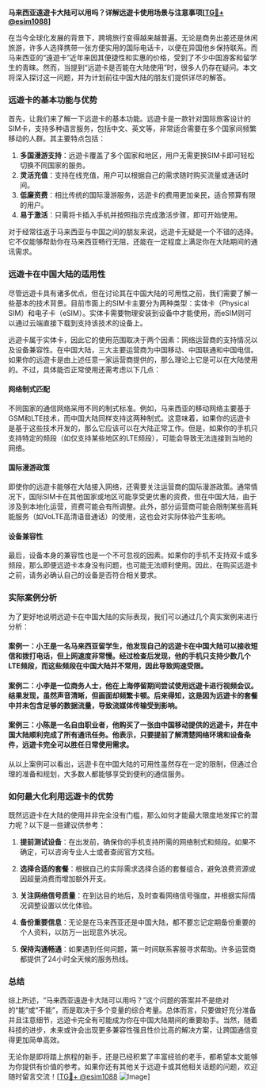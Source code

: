 **马来西亚遠遊卡大陆可以用吗？详解远遊卡使用场景与注意事项[[TG💪+ @esim1088](https://t.me/s/esim1088)]**

在当今全球化发展的背景下，跨境旅行变得越来越普遍。无论是商务出差还是休闲旅游，许多人选择携带一张方便实用的国际电话卡，以便在异国他乡保持联系。而马来西亚的“遠遊卡”近年来因其便捷性和实惠的价格，受到了不少中国游客和留学生的青睐。然而，当提到“远遊卡是否能在大陆使用”时，很多人仍存在疑问。本文将深入探讨这一问题，并为计划前往中国大陆的朋友们提供详尽的解答。

### 远遊卡的基本功能与优势

首先，让我们来了解一下远遊卡的基本功能。远遊卡是一款针对国际旅客设计的SIM卡，支持多种语言服务，包括中文、英文等，非常适合需要在多个国家间频繁移动的人群。其主要特点包括：

1. **多国漫游支持**：远遊卡覆盖了多个国家和地区，用户无需更换SIM卡即可轻松切换不同国家的服务。
2. **灵活充值**：支持在线充值，用户可以根据自己的需求随时购买流量或通话时间。
3. **低廉资费**：相比传统的国际漫游服务，远遊卡的费用更加亲民，适合预算有限的用户。
4. **易于激活**：只需将卡插入手机并按照指示完成激活步骤，即可开始使用。

对于经常往返于马来西亚与中国之间的朋友来说，远遊卡无疑是一个不错的选择。它不仅能够帮助你在马来西亚畅行无阻，还能在一定程度上满足你在大陆期间的通讯需求。

### 远遊卡在中国大陆的适用性

尽管远遊卡具有诸多优点，但在讨论其在中国大陆的可用性之前，我们需要了解一些基本的技术背景。目前市面上的SIM卡主要分为两种类型：实体卡（Physical SIM）和电子卡（eSIM）。实体卡需要物理安装到设备中才能使用，而eSIM则可以通过云端直接下载到支持该技术的设备上。

远遊卡属于实体卡，因此它的使用范围取决于两个因素：网络运营商的支持情况以及设备兼容性。在中国大陆，三大主要运营商为中国移动、中国联通和中国电信。如果你的远遊卡是由上述任意一家运营商提供的，那么理论上它是可以在大陆使用的。不过，具体能否正常使用还需考虑以下几点：

#### 网络制式匹配
不同国家的通信网络采用不同的制式标准。例如，马来西亚的移动网络主要基于GSM和LTE技术，而中国大陆同样支持这两种制式。这意味着，如果你的远遊卡是基于这些技术开发的，那么它应该可以在大陆正常工作。但是，如果你的手机只支持特定的频段（如仅支持某些地区的LTE频段），可能会导致无法连接到当地的网络。

#### 国际漫游政策
即使你的远遊卡能够在大陆接入网络，还需要关注运营商的国际漫游政策。通常情况下，国际SIM卡在其他国家或地区可能享受更优惠的资费，但在中国大陆，由于涉及到本地化运营，资费可能会有所调整。此外，部分运营商可能会限制某些高耗能服务（如VoLTE高清语音通话）的使用，这也会对实际体验产生影响。

#### 设备兼容性
最后，设备本身的兼容性也是一个不可忽视的因素。如果你的手机不支持双卡或多频段，那么即便远遊卡本身没有问题，也可能无法顺利使用。因此，在购买远遊卡之前，请务必确认自己的设备是否符合相关要求。

### 实际案例分析

为了更好地说明远遊卡在中国大陆的实际表现，我们可以通过几个真实案例来进行分析：

#### 案例一：小王是一名马来西亚留学生，他发现自己的远遊卡在中国大陆可以接收短信和拨打电话，但上网速度非常慢。经过检查后发现，他的手机只支持少数几个LTE频段，而这些频段在中国大陆并不常用，因此导致网速受限。

#### 案例二：小李是一位商务人士，他在上海停留期间尝试使用远遊卡进行视频会议。结果发现，虽然声音清晰，但画面却频繁卡顿。后来得知，这是因为远遊卡的套餐中并未包含足够的数据流量，导致流媒体传输受到影响。

#### 案例三：小陈是一名自由职业者，他购买了一张由中国移动提供的远遊卡，并在中国大陆顺利完成了所有通讯任务。他表示，只要提前了解清楚网络环境和设备条件，远遊卡完全可以胜任日常使用需求。

从以上案例可以看出，远遊卡在中国大陆的可用性虽然存在一定的限制，但通过合理的准备和规划，大多数人都能够享受到便利的通信服务。

### 如何最大化利用远遊卡的优势

既然远遊卡在大陆的使用并非完全没有门槛，那么如何才能最大限度地发挥它的潜力呢？以下是一些建议供参考：

1. **提前测试设备**：在出发前，确保你的手机支持所需的网络制式和频段。如果不确定，可以咨询专业人士或者查阅官方文档。
   
2. **选择合适的套餐**：根据自己的实际需求选择合适的套餐组合，避免浪费资源或因超量消费而增加额外开支。

3. **关注网络信号质量**：在到达目的地后，及时查看网络信号强度，并根据实际情况调整设置以优化体验。

4. **备份重要信息**：无论是在马来西亚还是中国大陆，都不要忘记定期备份重要的个人资料，以防万一出现意外状况。

5. **保持沟通畅通**：如果遇到任何问题，第一时间联系客服寻求帮助。许多运营商都提供了24小时全天候的服务热线。

### 总结

综上所述，“马来西亚遠遊卡大陆可以用吗？”这个问题的答案并不是绝对的“能”或“不能”，而是取决于多个变量的综合考量。总体而言，只要做好充分准备并且注意细节，远遊卡完全有可能成为你在中国大陆期间的重要助手。当然，随着科技的进步，未来或许会出现更多兼容性强且性价比高的解决方案，让跨国通信变得更加简单高效。

无论你是即将踏上旅程的新手，还是已经积累了丰富经验的老手，都希望本文能够为你提供有价值的参考。如果你还有其他关于远遊卡或其他相关话题的问题，欢迎随时留言交流！[[TG💪+ @esim1088](https://t.me/s/esim1088) ![Image](https://i.postimg.cc/4NQfJmqS/Snipaste-2025-05-13-00-14-12.png)]